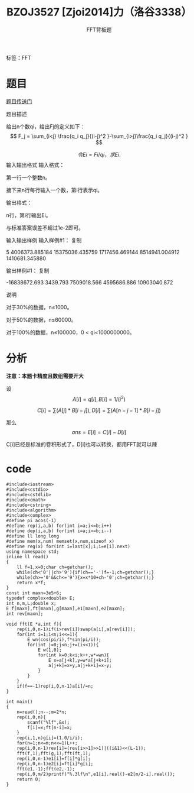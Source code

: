 ﻿---
title: BZOJ3527  [Zjoi2014]力（洛谷3338）
subtitle: "FFT背板题"
tags: 
 - 数论-FFT
grammar_cjkRuby: true
catalog: true
layout:  post
header-img: "img/header/P3.jpg"
preview-img: "/img/preview/P3.jpg"
---

标签：FFT

# 题目

[题目传送门](https://www.luogu.org/problemnew/show/P3338)


题目描述

给出n个数qi，给出Fj的定义如下： 
$$ F_j = \sum_{i<j} \frac{q_i q_j}{(i-j)^2 }-\sum_{i>j}\frac{q_i q_j}{(i-j)^2 } $$

$$令Ei=Fi/qi，求Ei.$$
输入输出格式
输入格式：

第一行一个整数n。

接下来n行每行输入一个数，第i行表示qi。

输出格式：

n行，第i行输出Ei。

与标准答案误差不超过1e-2即可。

输入输出样例
输入样例#1： 复制

5
4006373.885184
15375036.435759
1717456.469144
8514941.004912
1410681.345880

输出样例#1： 复制

-16838672.693
3439.793
7509018.566
4595686.886
10903040.872

说明

对于30%的数据，n≤1000。

对于50%的数据，n≤60000。

对于100%的数据，n≤100000，0 < qi<1000000000。

# 分析

**注意：本题卡精度且数组需要开大**

设$$A[i]=q[i],B[i]=1/(i^2)$$

$$C[i]=\sum(A[j]*B[i-j]),D[i]=\sum(A[n-j-1]*B[i-j])$$

那么$$ans=E[i]=C[i]-D[i]$$

C[i]已经是标准的卷积形式了，D[i]也可以转换，都用FFT就可以辣

# code

```
#include<iostream>
#include<cstdio>
#include<cstdlib>
#include<cmath>
#include<cstring>
#include<algorithm>
#include<complex>
#define pi acos(-1)
#define rep(i,a,b) for(int i=a;i<=b;i++)
#define dep(i,a,b) for(int i=a;i>=b;i--)
#define ll long long
#define mem(x,num) memset(x,num,sizeof x)
#define reg(x) for(int i=last[x];i;i=e[i].next)
using namespace std;
inline ll read()
{
	ll f=1,x=0;char ch=getchar();
	while(ch<'0'||ch>'9'){if(ch=='-')f=-1;ch=getchar();}
	while(ch>='0'&&ch<='9'){x=x*10+ch-'0';ch=getchar();}
	return x*f;
}
const int maxn=3e5+6;
typedef complex<double> E;
int n,m,L;double x;
E f[maxn],ft[maxn],g[maxn],e1[maxn],e2[maxn];
int rev[maxn];

void fft(E *a,int f){
	rep(i,0,n-1)if(i>rev[i])swap(a[i],a[rev[i]]);
	for(int i=1;i<n;i<<=1){
		E wn(cos(pi/i),f*sin(pi/i));
		for(int j=0;j<n;j+=(i<<1)){
			E w(1,0);
			for(int k=0;k<i;k++,w*=wn){
				E x=a[j+k],y=w*a[j+k+i];
				a[j+k]=x+y,a[j+k+i]=x-y;
			}
		}
	}
	if(f==-1)rep(i,0,n-1)a[i]/=n;
}

int main()
{
	n=read();n--;m=2*n;
	rep(i,0,n){
		scanf("%lf",&x);
		f[i]=x;ft[n-i]=x;
	}
	rep(i,1,n)g[i]=(1.0/i/i);
	for(n=1;n<=m;n<<=1)L++;
	rep(i,0,n-1)rev[i]=(rev[i>>1]>>1)|((i&1)<<(L-1));
	fft(f,1);fft(g,1);fft(ft,1);
	rep(i,0,n-1)e1[i]=f[i]*g[i];
	rep(i,0,n-1)e2[i]=ft[i]*g[i];
	fft(e1,-1);fft(e2,-1);
	rep(i,0,m/2)printf("%.3lf\n",e1[i].real()-e2[m/2-i].real());
	return 0;
}
		

```

